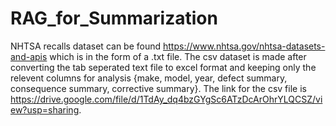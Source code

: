# RAG_for_Summarization
NHTSA recalls dataset can be found https://www.nhtsa.gov/nhtsa-datasets-and-apis which is in the form of a .txt file.
The csv dataset is made after converting the tab seperated text file to excel format and keeping only the relevent columns for analysis {make, model, year, 
defect summary, consequence summary, corrective summary}.
The link for the csv file is
https://drive.google.com/file/d/1TdAy_dq4bzGYgSc6ATzDcArOhrYLQCSZ/view?usp=sharing.
